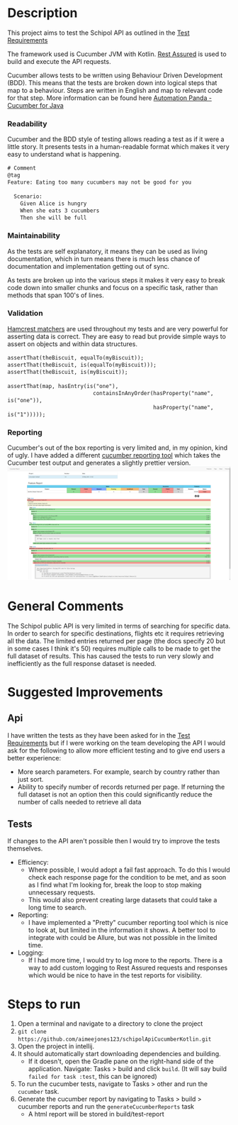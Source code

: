 # Description
This project aims to test the Schipol API as outlined in the [Test Requirements](testRequirements.txt)

The framework used is Cucumber JVM with Kotlin. [Rest Assured](https://rest-assured.io/) is used to build and execute 
the API requests.

Cucumber allows tests to be written using Behaviour Driven Development (BDD). This means that the tests are broken down 
into logical steps that map to a behaviour. Steps are written in English and map to relevant code for that step.
More information can be found here [Automation Panda - Cucumber for Java](https://automationpanda.com/2017/10/24/cucumber-jvm-for-java/#:~:text=Cucumber%20is%20an%20open%2Dsource,framework%20for%20behavior%2Ddriven%20development.&text=Cucumber%2DJVM%20is%20the%20official,using%20annotations%20and%20regular%20expressions.)


### Readability
Cucumber and the BDD style of testing allows reading a test as if it were a little story. It presents tests in a 
human-readable format which makes it very easy to understand what is happening.

```
# Comment
@tag
Feature: Eating too many cucumbers may not be good for you

  Scenario:
    Given Alice is hungry
    When she eats 3 cucumbers 
    Then she will be full
```

### Maintainability
As the tests are self explanatory, it means they can be used as living documentation, which in turn means there is much 
less chance of documentation and implementation getting out of sync. 

As tests are broken up into the various steps it makes it very easy to break code down into smaller chunks and focus on
a specific task, rather than methods that span 100's of lines. 

### Validation
[Hamcrest matchers](http://hamcrest.org/JavaHamcrest/tutorial) are used throughout my tests and are very powerful for asserting data is correct.
They are easy to read but provide simple ways to assert on objects and within data structures.
```
assertThat(theBiscuit, equalTo(myBiscuit)); 
assertThat(theBiscuit, is(equalTo(myBiscuit))); 
assertThat(theBiscuit, is(myBiscuit));

assertThat(map, hasEntry(is("one"),
                           containsInAnyOrder(hasProperty("name", is("one")),
                                              hasProperty("name", is("1")))));
```

### Reporting
Cucumber's out of the box reporting is very limited and, in my opinion, kind of ugly. I have added a different [cucumber reporting tool](https://github.com/damianszczepanik/cucumber-reporting)
which takes the Cucumber test output and generates a slightly prettier version. 
![](CucumberReportExample.png)


# General Comments
The Schipol public API is very limited in terms of searching for specific data.
In order to search for specific destinations, flights etc it requires retrieving all the data.
The limited entries returned per page (the docs specify 20 but in some cases I think it's 50) requires multiple calls to
be made to get the full dataset of results.
This has caused the tests to run very slowly and inefficiently as the full response dataset is needed.

# Suggested Improvements
## Api 
I have written the tests as they have been asked for in the [Test Requirements](testRequirements.txt) but if I were 
working on the team developing the API I would ask for the following to allow more efficient testing and to give end 
users a better experience:
- More search parameters. For example, search by country rather than just sort. 
- Ability to specify number of records returned per page. If returning the full dataset is not an option then this could 
  significantly reduce the number of calls needed to retrieve all data
  
## Tests
If changes to the API aren't possible then I would try to improve the tests themselves.
- Efficiency: 
  - Where possible, I would adopt a fail fast approach. To do this I would check each response page for the 
  condition to be met, and as soon as I find what I'm looking for, break the loop to stop making unnecessary requests.
  - This would also prevent creating large datasets that could take a long time to search. 
- Reporting:
  - I have implemented a "Pretty" cucumber reporting tool which is nice to look at, but limited in the information it 
  shows. A better tool to integrate with could be Allure, but was not possible in the limited time.
- Logging: 
  - If I had more time, I would try to log more to the reports. There is a way to add custom logging to Rest 
  Assured requests and responses which would be nice to have in the test reports for visibility.



# Steps to run
1. Open a terminal and navigate to a directory to clone the project
2. `git clone https://github.com/aimeejones123/schipolApiCucumberKotlin.git`
3. Open the project in intellij.
4. It should automatically start downloading dependencies and building. 
   - If it doesn't, open the Gradle pane on the right-hand side of the application. Navigate: Tasks > build and click 
     `build`. (It will say build `failed for task :test`, this can be ignored)
5. To run the cucumber tests, navigate to Tasks > other and run the `cucumber` task.
6. Generate the cucumber report by navigating to Tasks > build > cucumber reports and run the `generateCucumberReports` task
    - A html report will be stored in build/test-report
